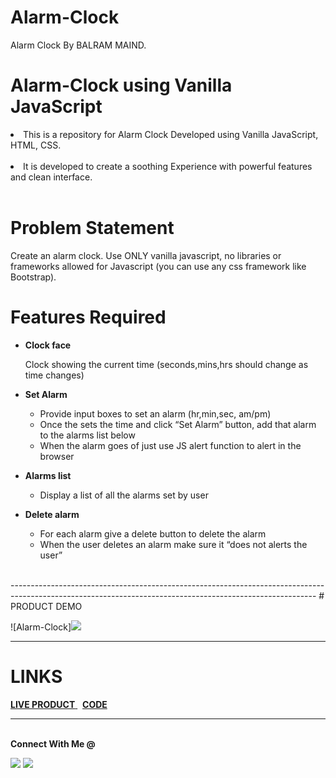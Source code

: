# Alarm-Clock
Alarm Clock By BALRAM MAIND.

# Alarm-Clock using Vanilla JavaScript

<li>This is a repository for Alarm Clock Developed using Vanilla JavaScript, HTML, CSS.</li>
<br>
<li> It is developed to create a soothing Experience with powerful features and clean interface.</li>
<br>

# Problem Statement

Create an alarm clock. Use ONLY vanilla javascript, no libraries or frameworks allowed for Javascript (you can use any css framework like Bootstrap).
<br>

# Features Required

- <b>Clock face</b><br>

  Clock showing the current time (seconds,mins,hrs should change as time changes)

- <b>Set Alarm</b> <br>

  - Provide input boxes to set an alarm (hr,min,sec, am/pm)
  - Once the sets the time and click “Set Alarm” button, add that alarm to the alarms list below
  - When the alarm goes of just use JS alert function to alert in the browser

- <b>Alarms list</b> <br>

  - Display a list of all the alarms set by user
 
- <b>Delete alarm</b> <br>
  - For each alarm give a delete button to delete the alarm
  - When the user deletes an alarm make sure it “does not alerts the user”

<br>
----------------------------------------------------------------------------------------------------------------------------------------------------------
# PRODUCT DEMO

![Alarm-Clock]<img src="img_of_clock.png">   <br>

----------------------------------------------------------------------------------------------------------------------------------------------------------

# LINKS

<a href = "https://alarmclock-js.netlify.app/"> <b>LIVE PRODUCT</b> </a>  &nbsp; <a href = "https://github.com/MaanilVerma/Alarm-Clock"> <b>CODE</b> </a> <br>

--------------------------------------------------------------------------------------------------------------------------------------------------------
<br>
<strong>Connect With Me @</strong>

<p align="center">

<a href="https://www.linkedin.com/in/balram-maind"><img src="https://img.shields.io/badge/-BALRAM%20MAIND-0077B5?style=flat&logo=Linkedin&logoColor=white"/></a>
<a href="mailto:sbalram1000@gmail.com"><img src="https://img.shields.io/badge/-sbalram1000@gmail.com-D14836?style=flat&logo=Gmail&logoColor=white"/></a>
</a>

</p>
